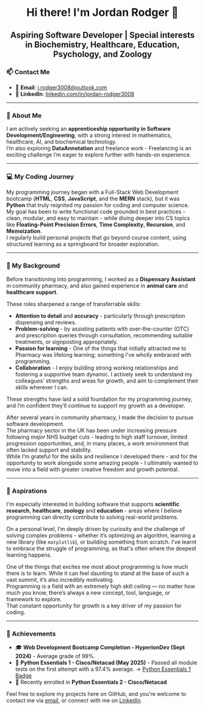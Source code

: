 
<h1 align="center"> Hi there! I'm Jordan Rodger 👋</h1>
<h2 align="center">Aspiring Software Developer | Special interests in Biochemistry, Healthcare, Education, Psychology, and Zoology</h2>

### 📫 Contact Me

- 📧 **Email**: [j.rodger3008@outlook.com](mailto:j.rodger3008@outlook.com)
- 💼 **LinkedIn**: [linkedin.com/in/jordan-rodger3008](https://www.linkedin.com/in/jordan-rodger3008)

---

### 🧠 About Me

I am actively seeking an **apprenticeship opportunity in Software Development/Engineering**, with a strong interest in mathematics, healthcare, AI, and biochemical technology. <br>
I’m also exploring **DataAnnotation** and freelance work - Freelancing is an exciting challenge I’m eager to explore further with hands-on experience.

---

### 💻 My Coding Journey

My programming journey began with a Full-Stack Web Development bootcamp (**HTML**, **CSS**, **JavaScript**, and the **MERN** stack), but it was **Python** that truly reignited my passion for coding and computer science. <br>
My goal has been to write functional code grounded in best practices - clean, modular, and easy to maintain - while diving deeper into CS topics like **Floating-Point Precision Errors**, **Time Complexity**, **Recursion**, and **Memoization**. <br>
I regularly build personal projects that go beyond course content, using structured learning as a springboard for broader exploration.

---

### 🔬 My Background

Before transitioning into programming, I worked as a **Dispensary Assistant** in community pharmacy, and also gained experience in **animal care** and **healthcare support**. <br>

These roles sharpened a range of transferrable skills: 
- **Attention to detail** and **accuracy** - particularly through prescription dispensing and reviews.
- **Problem-solving** - by assisting patients with over-the-counter (OTC) and prescription queries through consultation, recommending suitable treatments, or signposting appropriately.
- **Passion for learning** - One of the things that initially attracted me to Pharmacy was lifelong learning; something I've wholly embraced with programming.
- **Collaboration** - I enjoy building strong working relationships and fostering a supportive team dynamic. I actively seek to understand my colleagues’ strengths and areas for growth, and aim to complement their skills wherever I can. <br>

These strengths have laid a solid foundation for my programming journey, and I’m confident they’ll continue to support my growth as a developer.

After several years in community pharmacy, I made the decision to pursue software development. <br>
The pharmacy sector in the UK has been under increasing pressure following *major* NHS budget cuts - leading to high staff turnover, limited progression opportunities, and, in many places, a work environment that often lacked support and stability. <br>
While I’m grateful for the skills and resilience I developed there - and for the opportunity to work alongside some amazing people - I ultimately wanted to move into a field with greater creative freedom and growth potential. <br>

---

### 🚀 Aspirations

I'm especially interested in building software that supports **scientific research**, **healthcare**, **zoology** and **education** - areas where I believe programming can directly contribute to solving real-world problems.

On a personal level, I’m deeply driven by curiosity and the challenge of solving complex problems - whether it’s optimizing an algorithm, learning a new library (like `matplotlib`), or building something from scratch. I've learnt to embrace the struggle of programming, as that's often where the deepest learning happens.

One of the things that excites me most about programming is how much there is to learn. While it can feel daunting to stand at the base of such a vast summit, it’s also incredibly motivating. <br> 
Programming is a field with an extremely high skill ceiling — no matter how much you know, there’s always a new concept, tool, language, or framework to explore. <br>
That constant opportunity for growth is a key driver of my passion for coding.

---

### 🏅 Achievements

- 🎓 **Web Development Bootcamp Completion - HyperionDev (Sept 2024)** - Average grade of 99%.
- 🐍 **Python Essentials 1 - Cisco/Netacad (May 2025)** - Passed all module tests on the first attempt with a 97.4% average.
  → [Python Essentials 1 Badge](https://www.credly.com/badges/bf850d97-aec6-41bf-b7aa-35aafcc19e19)
- 📘 Recently enrolled in **Python Essentials 2 - Cisco/Netacad**

Feel free to explore my projects here on GitHub, and you're welcome to contact me via [email](mailto:j.rodger3008@outlook.com), or connect with me on [LinkedIn](https://www.linkedin.com/in/jordan-rodger3008).
 

<!--

**JRodger3008/JRodger3008** is a ✨ _special_ ✨ repository because its `README.md` (this file) appears on your GitHub profile.

Here are some ideas to get you started:

- 🔭 I’m currently working on ...
- 🌱 I’m currently learning ...
- 👯 I’m looking to collaborate on ...
- 🤔 I’m looking for help with ...
- 💬 Ask me about ...
- 📫 How to reach me: ...
- 😄 Pronouns: ...
- ⚡ Fun fact: ...
-->
